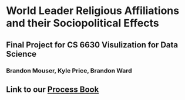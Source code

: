 # World Leader Religious Affiliations and their Sociopolitical Effects
## Final Project for CS 6630 Visulization for Data Science
### Brandon Mouser, Kyle Price, Brandon Ward
## Link to our [Process Book](https://docs.google.com/document/d/1Q1SjnaLnzMud05VVGPPCEylqrgD_nObRU5LoD5IxlsQ/edit?usp=sharing)
